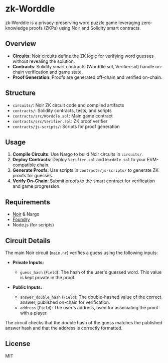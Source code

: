 # zk-Worddle

zk-Worddle is a privacy-preserving word puzzle game leveraging zero-knowledge proofs (ZKPs) using Noir and Solidity smart contracts.

## Overview

- **Circuits**: Noir circuits define the ZK logic for verifying word guesses without revealing the solution.
- **Contracts**: Solidity smart contracts (Worddle.sol, Verifier.sol) handle on-chain verification and game state.
- **Proof Generation**: Proofs are generated off-chain and verified on-chain.

## Structure

- `circuits/`: Noir ZK circuit code and compiled artifacts
- `contracts/`: Solidity contracts, tests, and scripts
- `contracts/src/Worddle.sol`: Main game contract
- `contracts/src/Verifier.sol`: ZK proof verifier
- `contracts/js-scripts/`: Scripts for proof generation

## Usage

1. **Compile Circuits**: Use Nargo to build Noir circuits in `circuits/`.
2. **Deploy Contracts**: Deploy `Verifier.sol` and `Worddle.sol` to your EVM-compatible chain.
3. **Generate Proofs**: Use scripts in `contracts/js-scripts/` to generate ZK proofs for guesses.
4. **Verify On-Chain**: Submit proofs to the smart contract for verification and game progression.

## Requirements

- [Noir](https://noir-lang.org/) & Nargo
- [Foundry](https://getfoundry.sh/)
- Node.js (for scripts)

## Circuit Details

The main Noir circuit (`main.nr`) verifies a guess using the following inputs:

- **Private Inputs:**

  - `guess_hash` (`Field`): The hash of the user's guessed word. This value is kept private in the proof.

- **Public Inputs:**
  - `answer_double_hash` (`Field`): The double-hashed value of the correct answer, published on-chain for verification.
  - `address` (`Field`): The user's address, used for associating the proof with a player.

The circuit checks that the double hash of the guess matches the published answer hash and that the address is correctly formatted.

## License

MIT
